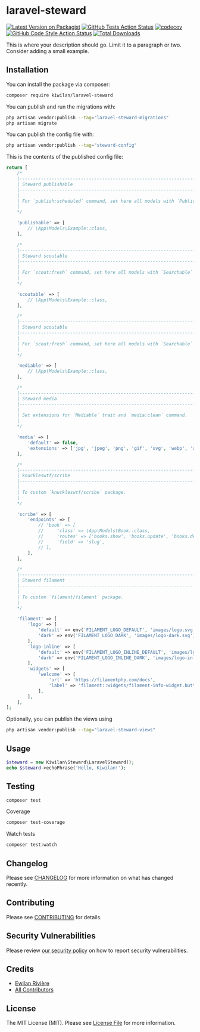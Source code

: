 # **laravel-steward**

[![Latest Version on Packagist](https://img.shields.io/packagist/v/kiwilan/laravel-steward.svg?style=flat-square)](https://packagist.org/packages/kiwilan/laravel-steward)
[![GitHub Tests Action Status](https://img.shields.io/github/workflow/status/kiwilan/laravel-steward/run-tests?label=tests&style=flat-square)](https://github.com/kiwilan/laravel-steward/actions?query=workflow%3Arun-tests+branch%3Amain)
[![codecov](https://codecov.io/gh/kiwilan/laravel-steward/branch/main/graph/badge.svg)](https://codecov.io/gh/kiwilan/laravel-steward)
[![GitHub Code Style Action Status](https://img.shields.io/github/workflow/status/kiwilan/laravel-steward/Fix%20PHP%20code%20style%20issues?label=code%20style&style=flat-square)](https://github.com/kiwilan/laravel-steward/actions?query=workflow%3A"Fix+PHP+code+style+issues"+branch%3Amain)
[![Total Downloads](https://img.shields.io/packagist/dt/kiwilan/laravel-steward.svg?style=flat-square)](https://packagist.org/packages/kiwilan/laravel-steward)

This is where your description should go. Limit it to a paragraph or two. Consider adding a small example.

## Installation

You can install the package via composer:

```bash
composer require kiwilan/laravel-steward
```

You can publish and run the migrations with:

```bash
php artisan vendor:publish --tag="laravel-steward-migrations"
php artisan migrate
```

You can publish the config file with:

```bash
php artisan vendor:publish --tag="steward-config"
```

This is the contents of the published config file:

```php
return [
    /*
    |--------------------------------------------------------------------------
    | Steward publishable
    |--------------------------------------------------------------------------
    |
    | For `publish:scheduled` command, set here all models with `Publishable` trait.
    |
    */

    'publishable' => [
        // \App\Models\Example::class,
    ],

    /*
    |--------------------------------------------------------------------------
    | Steward scoutable
    |--------------------------------------------------------------------------
    |
    | For `scout:fresh` command, set here all models with `Searchable` trait.
    |
    */

    'scoutable' => [
        // \App\Models\Example::class,
    ],

    /*
    |--------------------------------------------------------------------------
    | Steward scoutable
    |--------------------------------------------------------------------------
    |
    | For `scout:fresh` command, set here all models with `Searchable` trait.
    |
    */

    'mediable' => [
        // \App\Models\Example::class,
    ],

    /*
    |--------------------------------------------------------------------------
    | Steward media
    |--------------------------------------------------------------------------
    |
    | Set extensions for `Mediable` trait and `media:clean` command.
    |
    */

    'media' => [
        'default' => false,
        'extensions' => ['jpg', 'jpeg', 'png', 'gif', 'svg', 'webp', 'avif'],
    ],

    /*
    |--------------------------------------------------------------------------
    | knuckleswtf/scribe
    |--------------------------------------------------------------------------
    |
    | To custom `knuckleswtf/scribe` package.
    |
    */

    'scribe' => [
        'endpoints' => [
            // 'book' => [
            //     'class' => \App\Models\Book::class,
            //     'routes' => ['books.show', 'books.update', 'books.destroy'],
            //     'field' => 'slug',
            // ],
        ],
    ],

    /*
    |--------------------------------------------------------------------------
    | Steward filament
    |--------------------------------------------------------------------------
    |
    | To custom `filament/filament` package.
    |
    */

    'filament' => [
        'logo' => [
            'default' => env('FILAMENT_LOGO_DEFAULT', 'images/logo.svg'),
            'dark' => env('FILAMENT_LOGO_DARK', 'images/logo-dark.svg'),
        ],
        'logo-inline' => [
            'default' => env('FILAMENT_LOGO_INLINE_DEFAULT', 'images/logo-inline.svg'),
            'dark' => env('FILAMENT_LOGO_INLINE_DARK', 'images/logo-inline-dark.svg'),
        ],
        'widgets' => [
            'welcome' => [
                'url' => 'https://filamentphp.com/docs',
                'label' => 'filament::widgets/filament-info-widget.buttons.visit_documentation.label',
            ],
        ],
    ],
];
```

Optionally, you can publish the views using

```bash
php artisan vendor:publish --tag="laravel-steward-views"
```

## Usage

```php
$steward = new Kiwilan\Steward\LaravelSteward();
echo $steward->echoPhrase('Hello, Kiwilan!');
```

## Testing

```bash
composer test
```

Coverage

```bash
composer test-coverage
```

Watch tests

```bash
composer test:watch
```

## Changelog

Please see [CHANGELOG](CHANGELOG.md) for more information on what has changed recently.

## Contributing

Please see [CONTRIBUTING](CONTRIBUTING.md) for details.

## Security Vulnerabilities

Please review [our security policy](../../security/policy) on how to report security vulnerabilities.

## Credits

- [Ewilan Rivière](https://github.com/ewilan-riviere)
- [All Contributors](../../contributors)

## License

The MIT License (MIT). Please see [License File](LICENSE.md) for more information.
